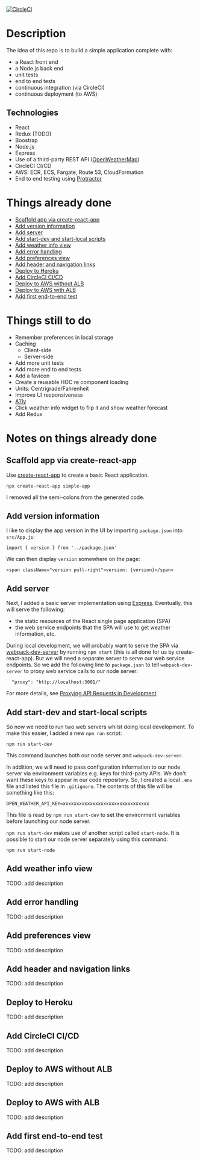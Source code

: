 [![CircleCI](https://circleci.com/gh/taylorjg/simple-app.svg?style=svg)](https://circleci.com/gh/taylorjg/simple-app)

# Description

The idea of this repo is to build a simple application complete with:

* a React front end
* a Node.js back end
* unit tests
* end to end tests
* continuous integration (via CircleCI)
* continuous deployment (to AWS)

## Technologies

* React
* Redux (TODO)
* Boostrap
* Node.js
* Express
* Use of a third-party REST API ([OpenWeatherMap](https://openweathermap.org/))
* CircleCI CI/CD
* AWS: ECR, ECS, Fargate, Route 53, CloudFormation
* End to end testing using [Protractor](https://www.protractortest.org/)

# Things already done

* [Scaffold app via create-react-app](#scaffold-app-via-create-react-app)
* [Add version information](#add-version-information)
* [Add server](#add-server)
* [Add start-dev and start-local scripts](#add-start-dev-and-start-local-scripts)
* [Add weather info view](#add-weather-info-view)
* [Add error handling](#add-error-handling)
* [Add preferences view](#add-preferences-view)
* [Add header and navigation links](#add-header-and-navigation-links)
* [Deploy to Heroku](#deploy-to-heroku)
* [Add CircleCI CI/CD](#add-circleci-cicd)
* [Deploy to AWS without ALB](#deploy-to-aws-without-alb)
* [Deploy to AWS with ALB](#deploy-to-aws-with-alb)
* [Add first end-to-end test](#add-first-end-to-end-test)

# Things still to do

* Remember preferences in local storage
* Caching
    * Client-side
    * Server-side
* Add more unit tests
* Add more end to end tests
* Add a favicon
* Create a reusable HOC re component loading
* Units: Centrigrade/Fahrenheit
* Improve UI responsiveness
* [A11y](https://a11yproject.com/)
* Click weather info widget to flip it and show weather forecast
* Add Redux

# Notes on things already done

## Scaffold app via create-react-app

Use [create-react-app](https://facebook.github.io/create-react-app/) to create a basic React application.

```
npx create-react-app simple-app
```

I removed all the semi-colons from the generated code.

## Add version information

I like to display the app version in the UI by importing `package.json` into `src/App.js`:

```
import { version } from '../package.json'
```

We can then display `version` somewhere on the page:

```
<span className="version pull-right">version: {version}</span>
```

## Add server

Next, I added a basic server implementation using [Express](https://expressjs.com/). Eventually, this will serve the following:

* the static resources of the React single page application (SPA)
* the web service endpoints that the SPA will use to get weather information, etc.

During local development, we will probably want to serve the SPA via [webpack-dev-server](https://github.com/webpack/webpack-dev-server)
by running `npm start` (this is all done for us by create-react-app). But we will need a separate server to serve our web service endpoints.
So we add the following line to `package.json` to tell `webpack-dev-server` to proxy web service calls to our node server:

```
  "proxy": "http://localhost:3001/"
```

For more details, see [Proxying API Requests in Development](https://facebook.github.io/create-react-app/docs/proxying-api-requests-in-development).

## Add start-dev and start-local scripts

So now we need to run two web servers whilst doing local development. To make this easier, I added a new `npm run` script:

```
npm run start-dev
```

This command launches both our node server and `webpack-dev-server`.

In addition, we will need to pass configuration information
to our node server via environment variables e.g. keys for third-party APIs. We don't want these keys to appear in our code repository.
So, I created a local `.env` file and listed this file in `.gitignore`. The contents of this file will be something like this:

```
OPEN_WEATHER_API_KEY=xxxxxxxxxxxxxxxxxxxxxxxxxxxxxxxx
```

This file is read by `npm run start-dev` to set the environment variables before launching our node server.

`npm run start-dev` makes use of another script called `start-node`. It is possible to start our node server separately using this command:

```
npm run start-node
```

## Add weather info view

TODO: add description

## Add error handling

TODO: add description

## Add preferences view

TODO: add description

## Add header and navigation links

TODO: add description

## Deploy to Heroku

TODO: add description

## Add CircleCI CI/CD

TODO: add description

## Deploy to AWS without ALB

TODO: add description

## Deploy to AWS with ALB

TODO: add description

## Add first end-to-end test

TODO: add description
